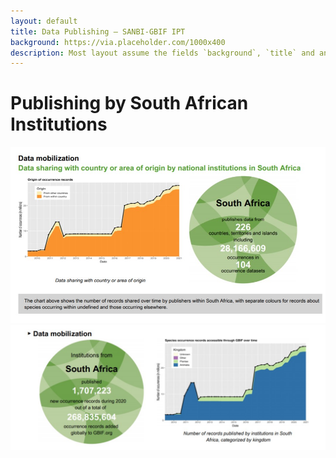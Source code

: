 ```yaml
---
layout: default
title: Data Publishing – SANBI-GBIF IPT
background: https://via.placeholder.com/1000x400
description: Most layout assume the fields `background`, `title` and an optional `description`
---
```



# Publishing by South African Institutions

![Data mobilization](/assets/images/Datamobilization.jpg)
![Data mobilization](/assets/images/Datamobilization1.jpg)
